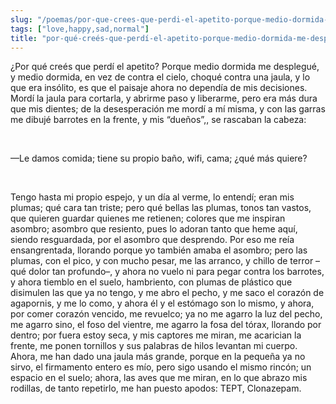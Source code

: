 ```yaml
---
slug: "/poemas/por-que-crees-que-perdi-el-apetito-porque-medio-dormida-me-desplegue"
tags: ["love,happy,sad,normal"]
title: "por-qué-creés-que-perdí-el-apetito-porque-medio-dormida-me-desplegué"
---
```

¿Por qué creés que perdí el apetito? Porque medio dormida me desplegué, y medio dormida, en vez de contra el cielo, choqué contra una jaula, y lo que era insólito, es que el paisaje ahora no dependía de mis decisiones. Mordí la jaula para cortarla, y abrirme paso y liberarme, pero era más dura que mis dientes; de la desesperación me mordí a mí misma, y con las garras me dibujé barrotes en la frente, y mis “dueños”,, se rascaban la cabeza:

&nbsp;

—Le damos comida; tiene su propio baño, wifi, cama; ¿qué más quiere?

&nbsp;

Tengo hasta mi propio espejo, y un día al verme, lo entendí; eran mis plumas; qué cara tan triste; pero qué bellas las plumas, tonos tan vastos, que quieren guardar quienes me retienen; colores que me inspiran asombro; asombro que resiento, pues lo adoran tanto que heme aquí, siendo resguardada, por el asombro que desprendo. Por eso me reía ensangrentada, llorando porque yo también amaba el asombro; pero las plumas, con el pico, y con mucho pesar, me las arranco, y chillo de terror –qué dolor tan profundo–, y ahora no vuelo ni para pegar contra los barrotes, y ahora tiemblo en el suelo, hambriento, con plumas de plástico que disimulen las que ya no tengo, y me abro el pecho, y me saco el corazón de agapornis, y me lo como, y ahora él y el estómago son lo mismo, y ahora, por comer corazón vencido, me revuelco; ya no me agarro la luz del pecho, me agarro sino, el foso del vientre, me agarro la fosa del tórax, llorando por dentro; por fuera estoy seca, y mis captores me miran, me acarician la frente, me ponen tornillos y sus palabras de hilos levantan mi cuerpo. Ahora, me han dado una jaula más grande, porque en la pequeña ya no sirvo, el firmamento entero es mío, pero sigo usando el mismo rincón; un espacio en el suelo; ahora, las aves que me miran, en lo que abrazo mis rodillas, de tanto repetirlo, me han puesto apodos: TEPT, Clonazepam.